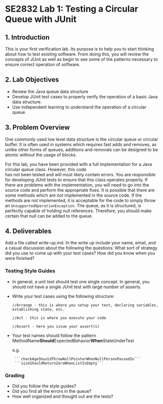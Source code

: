 # SE2832 Lab 1: Testing a Circular Queue with JUnit

## 1. Introduction

This  is  your first verification lab.   Its  purpose is  to help you to start thinking
about how to test existing software.    From  doing  this,  you  will  review  the  
concepts  of  JUnit  as  well  as  begin  to  see  some  of  the patterns necessary to
ensure correct operation of software.

## 2. Lab Objectives
* Review the Java queue data structure
* Develop JUnit test cases to properly verify the operation of a basic Java data structure.
* Use independent learning to understand the operation of a circular queue.

## 3. Problem Overview
One  commonly used low level data  structure  is the  circular queue  or circular buffer.  It is  often used in systems
which  requires  fast  adds  and  removes,  as  unlike other forms of queues, additions and removals can be designed
to be atomic without the usage of blocks.

 For this lab, you have been provided with a full implementation for a Java circular queue class.  However, this  code  
 has  not  been  tested  and  will  most likely contain  errors.    You  are  responsible  for  developing JUnit tests
 to ensure that this class operates properly.  If there are problems with the implementation, you will need to go
 into the source code and perform the appropriate fixes. It is possible that there are some methods which are not
 implemented in the source code.  If the methods are not implemented, it is acceptable for the code to simply throw
 an ```UnsupportedOperationException```.   The queue, as it is structured, is perfectly capable of holding null
 references.  Therefore, you should make certain that null can be added to the queue.


 ## 4. Deliverables
 Add a file called write-up.md.  In the write up include your name, email, and a casual discussion about the following the questions:
 What sort of strategy did you use to come up with your test cases?  How did you know when you were finished?

 ### Testing Style Guides
* In general, a unit test should test one single concept.  In general, you should not have a single JUnit test with large number
  of asserts.
* Write your test cases using the following structure:

   ```//Arrange - this is where you setup your test, declaring variables, establishing state, etc.```

   ```//Act - this is where you execute your code```

   ```//Assert - here you issue your assert(s)```
* Your test names should follow the pattern MethodName**Should**ExpectedBehavior**When**StateUnderTest

  e.g.

       ```checkAgeShouldThrowNullPointerWhenNullPersonPassedIn```
       ```sizeShouldReturnZeroWhenListIsEmpty```


### Grading
   * Did you follow the style guides?
   * Did you find all the errors in the queue?
   * How well organized and thought out are the tests?
